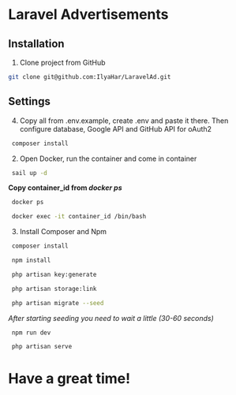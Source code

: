 # Laravel Advertisements
## Installation

1. Clone project from GitHub
``` bash
git clone git@github.com:IlyaHar/LaravelAd.git
```

## Settings

4. Copy all from .env.example, create .env and paste it there. Then configure database, Google API and GitHub API for oAuth2
``` bash
 composer install
```
2. Open Docker, run the container and come in container

``` bash
 sail up -d
```
**Copy container_id from *docker ps***
``` bash
 docker ps
```
``` bash
 docker exec -it container_id /bin/bash
```

3. Install Composer and Npm
``` bash
 composer install
```
``` bash
 npm install
```

``` bash
 php artisan key:generate
```
``` bash
 php artisan storage:link
```
``` bash
 php artisan migrate --seed
```

*After starting seeding you need to wait a little (30-60 seconds)*

``` bash
 npm run dev
```
``` bash
 php artisan serve
```
# Have a great time!
